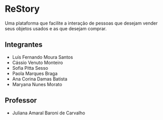 # ReStory

Uma plataforma que facilite a interação de pessoas que desejam vender seus objetos usados e as que desejam comprar.

## Integrantes

* Luís Fernando Moura Santos						
* Cássio Venuto Monteiro						
* Sofia Pitta Sesso						
* Paola Marques Braga						
* Ana Corina Damas Batista						
* Maryana Nunes Morato						

## Professor

* Juliana Amaral Baroni de Carvalho
